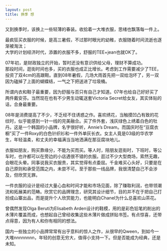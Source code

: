 ```yaml
---
layout: post
title: 换季 想
---
```


<p>又到换季时，该换上一些轻薄的春装。收拾着一大堆衣服，思绪也飘落每一件上。</p>
<p>最疯狂买衣服的时候，是高三暑假，不过那时眼光的幼稚，衣服随着时间流逝也逐渐被淘汰；<br />
大学的计划经济时代，添置的衣服不多，舒服的TEE+jean也就OK了。</p>
<p>07年初，是财政独立的开始，暂时还没有意识供给父母，理财不算成功。<br />
那段时间，逛街时间也多，买的衣服也成正比增长。考虑到工作需要减少了TEE，投资了双4cm的高跟鞋。直到08年暑假，几场大雨首先把一双给泡坏了，另一双因为磕掉了上面的蝴蝶结，一气之下把送进了垃圾桶。</p>
<p>所谓内衣和鞋子最重要，因为舒服与否只有自己才知道。07年也给自己好好买了两件戴安芬。当然现在也有不少男生动辄送套Victoria Secret给女友，其实体贴的话，合身最重要。</p>
<p>08年是消费提高了不少，不乏经不住诱惑之作。喜欢绣花，当触摸凹凸有致的花纹时，似乎能感到一针一线的完美融合。买了件外套，浅灰绿色上绣着白色的牡丹。这是一个韩国的小品牌，名字很好听，Annie&#8217;s Dream。而国庆时在“豆腐衣橱”买了一件Roxy的白色针织衫和一件外单灰长衣。女主人竟是03级的华农学生，年轻温柔，和丈夫的幸福满当当地洒满在那豆腐块地儿。</p>
<p>衣服如朋友，购买靠缘分，不能为买而买。等人时，陪朋友逛街时，下班时，等公车时，也许都可以在旁边的小店遇很不错的衣服。逛过不少大型商场，索然无趣，会眼花头晕。同事说我买衣服贵，其实觉得有点委屈。千金难买心头好，只要是在自己原则和承受范围之内，未尝不可。至于那些一线品牌，我很清楚自己不会涉及，但欣赏无罪。</p>
<p>一件衣服的设计是经过大量心血和时间才能和市场见面，除了赚取利润，也带领潮流和拓展美的范畴。欣赏它的品牌理念，研究其设计细节，目的并不在于把自己打扮成山寨出品，而是提升个人欣赏能力，也能明白Chanel为什么总喜欢山茶花。</p>
<p>曾偶然发现Olga Beruti为Elisabeth Arden设计的鞋模，用的是彩色铅笔的削出的木薄片覆盖而成，也想起自己曾经收集这些木薄片做成拼贴书签。有点惊喜，还带点得意，因为有人和你有相同的想法。</p>
<p>国内一些独立的小品牌常常有出乎意料的惊人之作，从很早的Qween，到如今一大堆nnnnnnnn，年轻的创意无穷大，值得小支持一下。但是否能成为经典，还是未知。</p>
